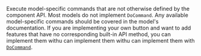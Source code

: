 Execute model-specific commands that are not otherwise defined by the component API.
Most models do not implement `DoCommand`.
Any available model-specific commands should be covered in the model's documentation.
If you are implementing your own button and want to add features that have no corresponding built-in API method, you can implement them withu can implement them withu can implement them with [`DoCommand`](/dev/reference/sdks/docommand/).

